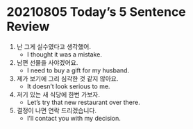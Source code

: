 # 20210805 Today’s 5 Sentence Review



1. 난 그게 실수였다고 생각했어.
   - I thought it was a mistake. 
2. 남편 선물을 사야겠어요.
   - I need to buy a gift for my husband.
3. 제가 보기에 그리 심각한 것 같지 않아요.
   - It doesn’t look serious to me.
4. 저기 있는 새 식당에 한번 가보자.
   - Let’s try that new restaurant over there.
5. 결정이 나면 연락 드리겠습니다.
   - I’ll contact you with my decision.

